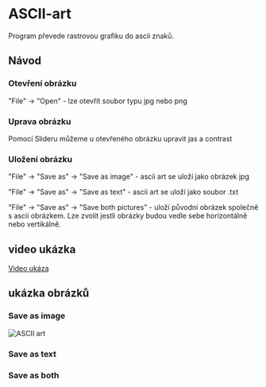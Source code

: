# ASCII-art
Program převede rastrovou grafiku do ascii znaků.
## Návod
### Otevření obrázku
"File" -> "Open" - lze otevřít soubor typu jpg nebo png
### Uprava obrázku
Pomocí Slideru můžeme u otevřeného obrázku upravit jas a contrast
### Uložení obrázku
"File" -> "Save as" -> "Save as image" - ascii art se uloží jako obrázek jpg<br>

"File" -> "Save as" -> "Save as text" - ascii art se uloží jako soubor .txt<br>

"File" -> "Save as" -> "Save both pictures" - uloží původní obrázek společně s ascii obrázkem. Lze zvolit jestli obrázky budou vedle sebe horizontálně nebo vertikálně.

## video ukázka
[Video ukáza](https://github.com/kocevjak/ASCII-art/assets/63099083/a9f3aa44-f972-407e-9cbf-0945b350af9f)

## ukázka obrázků
### Save as image
![ASCII art](https://github.com/kocevjak/ASCII-art/assets/63099083/88dcae70-21d9-4607-845a-0e0c872b0a5c)

### Save as text

### Save as both

